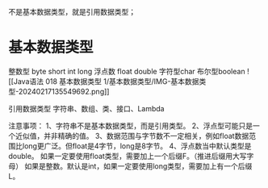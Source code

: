 不是基本数据类型，就是引用数据类型；
# 基本数据类型
整数型 byte short int long
浮点数 float double
字符型char
布尔型boolean
![[Java语法 018 基本数据类型 1/基本数据类型/IMG-基本数据类型-20240217135549692.png]]

引用数据类型
	字符串、数组、类、接口、Lambda

注意事项：
1、字符串不是基本数据类型，而是引用类型。
2、浮点型可能只是一个近似值，并非精确的值。
3、数据范围与字节数不一定相关，例如float数据范围比long更广泛。但float是4字节，long是8字节。
4、浮点数当中默认类型是double。
如果一定要使用float类型，需要加上一个后缀F。（推进后缀用大写字母）
如果是整数。默认是int，如果一定要使用long类型，需要加上有一个后缀L。